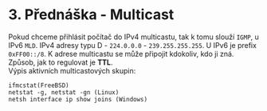 # 3. Přednáška - Multicast
Pokud chceme přihlásit počítač do IPv4 multicastu, tak k tomu slouží `IGMP`, u IPv6 `MLD`. IPv4 adresy typu D - `224.0.0.0` - `239.255.255.255`. U IPv6 je prefix `0xFF00::/8`. K adrese multicastu se může připojit kdokoliv, kdo ji zná. Způsob, jak to regulovat je **TTL**.  
Výpis aktivních multicastových skupin:
```
ifmcstat(FreeBSD)
netstat -g, netstat -gn (Linux)
netsh interface ip show joins (Windows)
```
